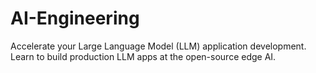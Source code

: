 # AI-Engineering
Accelerate your Large Language Model (LLM) application development. Learn to build production LLM apps at the open-source edge AI.
